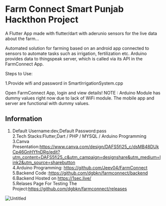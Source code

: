 # Farm Connect Smart Punjab Hackthon Project

A Flutter App made with flutter/dart with aderunio sensors for the live data about the farm...

Automated solution for farming based on an android app connected to sensors to automate tasks such as irrigation, fertilization etc. Arduino provides data to thingspeak server, which is called via its API in the FarmConnect App.

Steps to Use:

1.Provide wifi and password in SmartIrrigationSystem.cpp

Open FarmConnect App, login and view details!
NOTE : Arduino Module has dummy values right now due to lack of WiFi module. The mobile app and server are functional with dummy values.


## Information <br>
1. Default Username:dev,Default Password:pass <br>
2.Tech Stacks:Flutter,Dart / PHP / MYSQL / Arduino Programming<br>
3.Canva Presentation:https://www.canva.com/design/DAFS5fi25_c/dsMB48DUkCp46GnHYfnDRg/edit?utm_content=DAFS5fi25_c&utm_campaign=designshare&utm_medium=link2&utm_source=sharebutton<br>
4.Arduino Programming: https://github.com/Jeev04/FarmConnect<br>
5.Backend Code :https://github.com/dgbkn/farmconnect/backend<br>
6.Backend Hosted on https://1sec.live/<br>
5.Relases Page For Testing The Project:https://github.com/dgbkn/farmconnect/releases




![Untitled](https://user-images.githubusercontent.com/65810521/203880905-f445639b-daf6-4a22-a351-7fe795e36d01.png)

